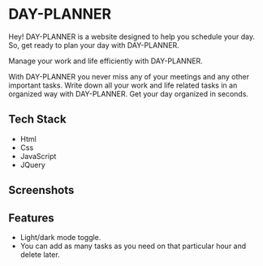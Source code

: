 # DAY-PLANNER

Hey! DAY-PLANNER is a website designed to help you schedule your day. 
So, get ready to plan your day with DAY-PLANNER.

Manage your work and life efficiently with DAY-PLANNER.

With DAY-PLANNER you never miss any of your meetings and any other important tasks. Write down all your work and life related tasks in an organized way with DAY-PLANNER. Get your day organized in seconds.



## Tech Stack

- Html
- Css
- JavaScript 
- JQuery


## Screenshots







## Features

- Light/dark mode toggle.
- You can add as many tasks as you need on that particular hour and delete later.
